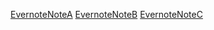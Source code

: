 [EvernoteNoteA](EvernoteNoteA.md)
[EvernoteNoteB](EvernoteNoteB.md)
[EvernoteNoteC](EvernoteNoteC.md)

